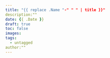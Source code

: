 ```yaml
---
title: "{{ replace .Name "-" " " | title }}"
description:""
date: {{ .Date }}
draft: true
toc: false
images:
tags: 
  - untagged
author:""
---
```


